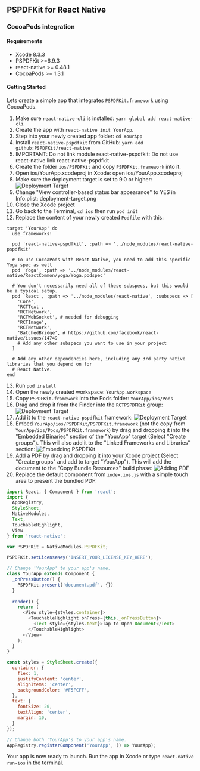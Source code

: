 ﻿## PSPDFKit for React Native

### CocoaPods integration

#### Requirements
- Xcode 8.3.3
- PSPDFKit >=6.9.3
- react-native >= 0.48.1
- CocoaPods >= 1.3.1

#### Getting Started

Lets create a simple app that integrates `PSPDFKit.framework` using CocoaPods.

1. Make sure `react-native-cli` is installed: `yarn global add react-native-cli`
2. Create the app with `react-native init YourApp`.
3. Step into your newly created app folder: `cd YourApp`
4. Install `react-native-pspdfkit` from GitHub: `yarn add github:PSPDFKit/react-native`
5. IMPORTANT: Do not link module react-native-pspdfkit: Do not use react-native link react-native-pspdfkit
6. Create the folder `ios/PSPDFKit` and copy `PSPDFKit.framework` into it.
7. Open ios/YourApp.xcodeproj in Xcode: open ios/YourApp.xcodeproj
8. Make sure the deployment target is set to 9.0 or higher: 
![Deployment Target](../screenshots/deployment-target.png)
9. Change "View controller-based status bar appearance" to YES in Info.plist: 
 deployment-target.png 
10. Close the Xcode project
11. Go back to the Terminal, `cd ios` then run `pod init`
12. Replace the content of your newly created `Podfile` with this:

```podfile
target 'YourApp' do
  use_frameworks!

  pod 'react-native-pspdfkit', :path => '../node_modules/react-native-pspdfkit'

  # To use CocoaPods with React Native, you need to add this specific Yoga spec as well
  pod 'Yoga', :path => '../node_modules/react-native/ReactCommon/yoga/Yoga.podspec'

  # You don't necessarily need all of these subspecs, but this would be a typical setup.
  pod 'React', :path => '../node_modules/react-native', :subspecs => [
    'Core',
    'RCTText',
    'RCTNetwork',
    'RCTWebSocket', # needed for debugging
    'RCTImage',
    'RCTNetwork',
    'BatchedBridge', # https://github.com/facebook/react-native/issues/14749
    # Add any other subspecs you want to use in your project
  ]

  # Add any other dependencies here, including any 3rd party native libraries that you depend on for
  # React Native.
end
```

13. Run `pod install`
14. Open the newly created workspace: `YourApp.workspace`
15. Copy `PSPDFKit.framework` into the Pods folder: `YourApp/ios/Pods`
16. Drag and drop it from the Finder into the `RCTPSPDFKit` group:
![Deployment Target](../screenshots/embedding-pspdfkit-pods.png)
17. Add it to the `react-native-pspdfkit` framework:
![Deployment Target](../screenshots/adding-to-react-native-pspdfkit.png)
18. Embed `YourApp/ios/PSPDFKit/PSPDFKit.framework` (not the copy from `YourApp/ios/Pods/PSPDFKit.framework`) by drag and dropping it into the "Embedded Binaries" section of the "YourApp" target (Select "Create groups"). This will also add it to the "Linked Frameworks and Libraries" section:
![Embedding PSPDFKit](../screenshots/embedding-pspdfkit.png)
19. Add a PDF by drag and dropping it into your Xcode project (Select "Create groups" and add to target "YourApp"). This will add the document to the "Copy Bundle Resources" build phase: 
![Adding PDF](../screenshots/adding-pdf.png)
20. Replace the default component from `index.ios.js` with a simple touch area to present the bundled PDF:

```javascript
import React, { Component } from 'react';
import {
  AppRegistry,
  StyleSheet,
  NativeModules,
  Text,
  TouchableHighlight,
  View
} from 'react-native';

var PSPDFKit = NativeModules.PSPDFKit;

PSPDFKit.setLicenseKey('INSERT_YOUR_LICENSE_KEY_HERE');

// Change 'YourApp' to your app's name.
class YourApp extends Component {
  _onPressButton() {
    PSPDFKit.present('document.pdf', {})
  }
  
  render() {
    return (
      <View style={styles.container}>
        <TouchableHighlight onPress={this._onPressButton}>
          <Text style={styles.text}>Tap to Open Document</Text>
        </TouchableHighlight>
      </View>
    );
  }
}

const styles = StyleSheet.create({
  container: {
    flex: 1,
    justifyContent: 'center',
    alignItems: 'center',
    backgroundColor: '#F5FCFF',
  },
  text: {
    fontSize: 20,
    textAlign: 'center',
    margin: 10,
  }
});

// Change both 'YourApp's to your app's name.
AppRegistry.registerComponent('YourApp', () => YourApp);
```

Your app is now ready to launch. Run the app in Xcode or type `react-native run-ios` in the terminal.